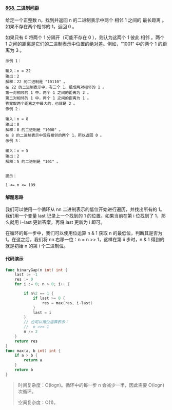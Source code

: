 #### [868. 二进制间距](https://leetcode-cn.com/problems/binary-gap/)

给定一个正整数 n，找到并返回 n 的二进制表示中两个 相邻 1 之间的 最长距离 。如果不存在两个相邻的 1，返回 0 。

如果只有 0 将两个 1 分隔开（可能不存在 0 ），则认为这两个 1 彼此 相邻 。两个 1 之间的距离是它们的二进制表示中位置的绝对差。例如，"1001" 中的两个 1 的距离为 3 。

 

```
示例 1：

输入：n = 22
输出：2
解释：22 的二进制是 "10110" 。
在 22 的二进制表示中，有三个 1，组成两对相邻的 1 。
第一对相邻的 1 中，两个 1 之间的距离为 2 。
第二对相邻的 1 中，两个 1 之间的距离为 1 。
答案取两个距离之中最大的，也就是 2 。
示例 2：

输入：n = 8
输出：0
解释：8 的二进制是 "1000" 。
在 8 的二进制表示中没有相邻的两个 1，所以返回 0 。
示例 3：

输入：n = 5
输出：2
解释：5 的二进制是 "101" 。


提示：

1 <= n <= 109
```

#### 解题思路

我们可以使用一个循环从 nn 二进制表示的低位开始进行遍历，并找出所有的 1。我们用一个变量 last 记录上一个找到的 1 的位置。如果当前在第 i 位找到了 1，那么就用 i−last 更新答案，再将 last 更新为 i 即可。

在循环的每一步中，我们可以使用位运算 n & 1 获取 n 的最低位，判断其是否为 1。在这之后，我们将 nn 右移一位：n = n >> 1，这样在第 ii 步时，n & 1 得到的就是初始 n 的第 i 个二进制位。



#### 代码演示

```go
func binaryGap(n int) int {
	last := -1
	res := 0
	for i := 0; n > 0; i++ {

		if n%2 == 1 {
			if last >= 0 {
				res = max(res, i-last)
			}
			last = i
		}
        // 也可以用位运算表示：
        //  n >>= 1
		n /= 2
	}
	return res
}
func max(a, b int) int {
	if a > b {
		return a
	}
	return b
}
```

> 时间复杂度：O(logn)。循环中的每一步 n 会减少一半，因此需要 O(logn) 次循环。
>
> 空间复杂度：O(1)。
>